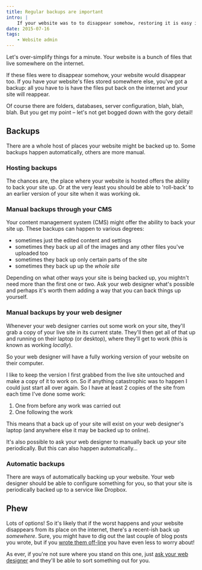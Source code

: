```yaml
---
title: Regular backups are important
intro: |
    If your website was to to disappear somehow, restoring it is easy if you have a recent back-up somewhere. How can you back things up? Read on!
date: 2015-07-16
tags:
    - Website admin
---
```


Let's over-simplify things for a minute. Your website is a bunch of files that live somewhere on the internet.

If these files were to disappear somehow, your website would disappear too. If you have your website's files stored somewhere else, you've got a backup: all you have to is have the files put back on the internet and your site will reappear.

Of course there are folders, databases, server configuration, blah, blah, blah. But you get my point – let's not get bogged down with the gory detail!


## Backups

There are a whole host of places your website might be backed up to. Some backups happen automatically, others are more manual.

### Hosting backups

The chances are, the place where your website is hosted offers the ability to back your site up. Or at the very least you should be able to 'roll-back' to an earlier version of your site when it was working ok.

### Manual backups through your CMS

Your content management system (CMS) might offer the ability to back your site up. These backups can happen to various degrees:

- sometimes just the edited content and settings
- sometimes they back up all of the images and any other files you've uploaded too
- sometimes they back up only certain parts of the site
- sometimes they back up up the _whole site_

Depending on what other ways your site is being backed up, you mightn't need more than the first one or two. Ask your web designer what's possible and perhaps it's worth them adding a way that you can back things up yourself.

### Manual backups by your web designer

Whenever your web designer carries out some work on your site, they'll grab a copy of your live site in its current state. They'll then get all of that up and running on their laptop (or desktop), where they'll get to work (this is known as working _locally_).

So your web designer will have a fully working version of your website on their computer.

I like to keep the version I first grabbed from the live site untouched and make a copy of it to work on. So if anything catastrophic was to happen I could just start all over again. So I have at least 2 copies of the site from each time I've done some work:

1. One from before any work was carried out
2. One following the work

This means that a back up of your site will exist on your web designer's laptop (and anywhere else it may be backed up to online).

It's also possible to ask your web designer to manually back up your site periodically. But this can also happen automatically…

### Automatic backups

There are ways of automatically backing up your website. Your web designer should be able to configure something for you, so that your site is periodically backed up to a service like Dropbox.


## Phew

Lots of options! So it's likely that if the worst happens and your website disappears from its place on the internet, there's a recent-ish back up _somewhere_. Sure, you might have to dig out the last couple of blog posts you wrote, but if you [wrote them off-line](https://tempertemper.net/blog/edit-your-blog-posts-off-line) you have even less to worry about!

As ever, if you're not sure where you stand on this one, just [ask your web designer](contact) and they'll be able to sort something out for you.
